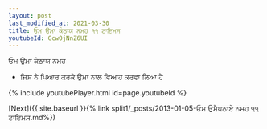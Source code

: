 ```yaml
---
layout: post
last_modified_at: 2021-03-30
title: ਓਮ ਉਮਾ ਕੰਠਾਯ ਨਮਹ ੧੧ ਟਾਇਮਸ
youtubeId: Gcw0jNnZ6UI
---
```

 
 
 ਓਮ ਉਮਾ ਕੰਠਾਯ ਨਮਹ  
 
 -  ਜਿਸ ਨੇ ਪਿਆਰ ਕਰਕੇ ਉਮਾ ਨਾਲ ਵਿਆਹ ਕਰਵਾ ਲਿਆ ਹੈ 
 
  
 
  
 
 
 
 
 
 


{% include youtubePlayer.html id=page.youtubeId %}
 
[Next]({{ site.baseurl }}{% link  split1/_posts/2013-01-05-ਓਮ ਉਮੈਪਠਾਏ ਨਮਹ ੧੧ ਟਾਇਮਸ.md%})
 
